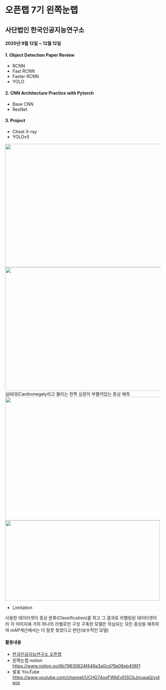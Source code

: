 # 오픈랩 7기 왼쪽눈랩
## 사단법인 한국인공지능연구소

#### 2020년 9월 12일 ~ 12월 12일

#### 1. Object Detection Paper Review
- RCNN
- Fast RCNN
- Faster RCNN
- YOLO

#### 2. CNN Architecture Practice with Pytorch
- Base CNN
- ResNet

#### 3. Project
- Chest X-ray
- YOLOv5
<img src="https://user-images.githubusercontent.com/71136942/102186364-d8caa180-3ef5-11eb-80a4-6da3b16b7926.png" width="700" height="400">

<img src="https://user-images.githubusercontent.com/71136942/102185345-4544a100-3ef4-11eb-8a76-2fcf136e4897.png" width="700" height="400">
    심비대(Cardiomegaly라고 불리는 한쪽 심장이 부풀어있는 증상 예측
    
<img src="https://user-images.githubusercontent.com/71136942/102185347-45dd3780-3ef4-11eb-82d2-bbf7e1337cca.png" width="700" height="400">

<img src="https://user-images.githubusercontent.com/71136942/102185342-437add80-3ef4-11eb-88d8-961aa5b3c35b.png" width="500" height="260">

- Limitation

사용한 데이터셋이 증상 분류(Classification)를 하고 그 결과로 라벨링된 데이터셋이라 각 이미지에 거의 하나의 라벨로만 구성
구축한 모델은 의심되는 모든 증상을 예측하여 mAP계산에서는 다 잘못 찾았다고 판단(보수적인 모델)


#### 활동내용
- [한국인공지능연구소 오픈랩](https://www.ai-lab.kr/opens/5f844741dd7cbda5cf25d526)
- 왼쪽눈랩 notion
https://www.notion.so/6b79630624f449a3a0cd79a06eb406f1
- 발표 YouTube
https://www.youtube.com/channel/UCHG74ooFWbEvEtSCbJmupaQ/videos
